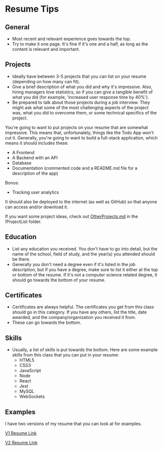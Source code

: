 # Resume Tips

## General

- Most recent and relevant experience goes towards the top.
- Try to make it one page. It's fine if it's one and a half, as long as the content is relevant and important.

## Projects

- Ideally have between 3-5 projects that you can list on your resume (depending on how many can fit). 
- Give a brief description of what you did and why it's impressive. Also, hiring managers love statistics, so if you can give a tangible benefit of what you did (for example, 'increased user response time by 40%').
- Be prepared to talk about those projects during a job interview. They might ask what some of the most challenging aspects of the project was, what you did to overcome them, or some technical specifics of the project.

You're going to want to put projects on your resume that are somewhat impressive. This means that, unfortunately, things like the Todo App won't cut it. Generally, you're going to want to build a full-stack application, which means it should includes these:

- A Frontend
- A Backend with an API
- Database
- Documentation (commented code and a README.md file for a description of the app)

Bonus: 
- Tracking user analytics

It should also be deployed to the internet (as well as GitHub) so that anyone can access and/or download it.

If you want some project ideas, check out [OtherProjects.md](../!ProjectList/OtherProjects.md) in the !ProjectList folder.

## Education

- List any education you received. You don't have to go into detail, but the name of the school, field of study, and the year(s) you attended should be there.
- Generally you don't need a degree even if it's listed in the job description, but if you have a degree, make sure to list it either at the top or bottom of the resume. If it's not a computer science related degree, it should go towards the bottom of your resume.

## Certificates

- Certificates are always helpful. The certificates you get from this class should go in this category. If you have any others, list the title, date awarded, and the company/organization you received it from.
- These can go towards the bottom.

## Skills

- Usually, a list of skills is put towards the bottom. Here are some example skills from this class that you can put in your resume:
    - HTML5
    - CSS3
    - JavaScript
    - Node
    - React
    - Jest
    - MySQL
    - WebSockets

## Examples

I have two versions of my resume that you can look at for examples.

[V1 Resume Link](./resumeExample1.png)

[V2 Resume Link](./resumeExample2.png)